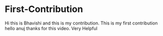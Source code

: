 # First-Contribution
Hi this is Bhavishi and this is my contribution.
This is my first contribution
hello anuj thanks for this video. Very Helpful
